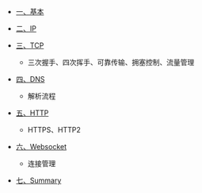 - [一、基本](./base.md)

- [二、IP](./ip.md)

- [三、TCP](./tcp.md)

  - 三次握手、四次挥手、可靠传输、拥塞控制、流量管理

- [四、DNS](./dns.md)

  - 解析流程

- [五、HTTP](./http.md)

  - HTTPS、HTTP2

- [六、Websocket](./websocket.md)

  - 连接管理

- [七、Summary](./Summary.md)

  

